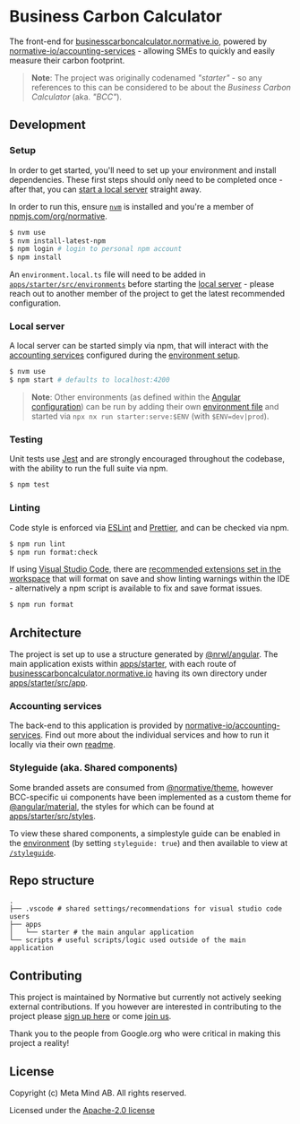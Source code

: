 # Business Carbon Calculator

The front-end for [businesscarboncalculator.normative.io](https://businesscarboncalculator.normative.io/), powered by [normative-io/accounting-services](https://github.com/normative-io/accounting-services) - allowing SMEs to quickly and easily measure their carbon footprint.

> **Note**: The project was originally codenamed _"starter"_ - so any references to this can be considered to be about the _Business Carbon Calculator_ (aka. _"BCC"_).

## Development

### Setup

In order to get started, you'll need to set up your environment and install dependencies. These first steps should only need to be completed once - after that, you can [start a local server](#local-server) straight away.

In order to run this, ensure [`nvm`](https://github.com/nvm-sh/nvm) is installed and you're a member of [npmjs.com/org/normative](https://www.npmjs.com/org/normative).

```sh
$ nvm use
$ nvm install-latest-npm
$ npm login # login to personal npm account
$ npm install
```

An `environment.local.ts` file will need to be added in [`apps/starter/src/environments`](tree/main/apps/starter/src/environments) before starting the [local server](#local-server) - please reach out to another member of the project to get the latest recommended configuration.

### Local server

A local server can be started simply via npm, that will interact with the [accounting services](#accounting-services) configured during the [environment setup](#setup).

```sh
$ nvm use
$ npm start # defaults to localhost:4200
```

> **Note**: Other environments (as defined within the [Angular configuration](angular.json)) can be run by adding their own [environment file](#setup) and started via `npx nx run starter:serve:$ENV` (with `$ENV=dev|prod`).

### Testing

Unit tests use [Jest](https://jestjs.io/) and are strongly encouraged throughout the codebase, with the ability to run the full suite via npm.

```sh
$ npm test
```

### Linting

Code style is enforced via [ESLint](https://eslint.org/) and [Prettier](https://prettier.io/), and can be checked via npm.

```sh
$ npm run lint
$ npm run format:check
```

If using [Visual Studio Code](https://code.visualstudio.com/), there are [recommended extensions set in the workspace](/.vscode/extensions.json) that will format on save and show linting warnings within the IDE - alternatively a npm script is available to fix and save format issues.

```sh
$ npm run format
```

## Architecture

The project is set up to use a structure generated by [@nrwl/angular](https://nx.dev/getting-started/nx-and-angular). The main application exists within [apps/starter](tree/main/apps/starter), with each route of [businesscarboncalculator.normative.io](https://businesscarboncalculator.normative.io/) having its own directory under [apps/starter/src/app](tree/main/apps/starter/src/app).

### Accounting services

The back-end to this application is provided by [normative-io/accounting-services](https://github.com/normative-io/accounting-services-public). Find out more about the individual services and how to run it locally via their own [readme](https://github.com/normative-io/accounting-services.public#readme).

### Styleguide (aka. Shared components)

Some branded assets are consumed from [@normative/theme](https://www.npmjs.com/package/@normative/theme), however BCC-specific ui components have been implemented as a custom theme for [@angular/material](https://material.angular.io/), the styles for which can be found at [apps/starter/src/styles](tree/main/apps/starter/src/styles).

To view these shared components, a simplestyle guide can be enabled in the [environment](#setup) (by setting `styleguide: true`) and then available to view at [`/styleguide`](http://localhost:4200/styleguide).

## Repo structure

```
.
├── .vscode # shared settings/recommendations for visual studio code users
├── apps
│   └── starter # the main angular application
└── scripts # useful scripts/logic used outside of the main application
```

## Contributing

This project is maintained by Normative but currently not actively seeking external contributions. If you however are interested in contributing to the project please [sign up here](https://docs.google.com/forms/d/e/1FAIpQLSe80c9nrHlAq6w2vUbeFSPVGG7IPqorKMkizhHJ98viwnT-OA/viewform?usp=sf_link) or come [join us](https://normative.io/jobs/).

Thank you to the people from Google.org who were critical in making this project a reality!

## License
Copyright (c) Meta Mind AB. All rights reserved.

Licensed under the [Apache-2.0 license](/LICENSE)
